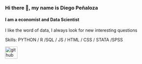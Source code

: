 ### Hi there 👋, my name is Diego Peñaloza
#### I am a  economist and  Data Scientist

I like the word of data, I always look for new interesting questions



Skills: PYTHON  / R /SQL / JS / HTML / CSS / STATA /SPSS 


[<img src='https://cdn.jsdelivr.net/npm/simple-icons@3.0.1/icons/github.svg' alt='github' height='40'>](https://github.com/diegopenaloza)  

